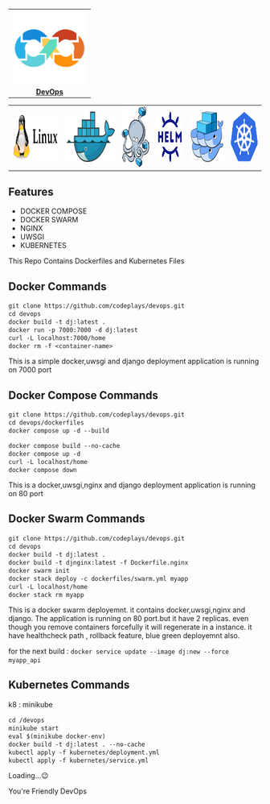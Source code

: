<center>
<table>
  <tr>
    <td align="center"><a href="README.md"><img src="images/devops.png" width="150px;" height="150px;" alt="DevOps" /><br /><b>DevOps</b></a></td>
  </tr>
</table>
</center>

<table>
  <tr>
    <td align="left"><a href="README.md"><img src="images/linux.png" width="170px;" height="100px;" alt="linux" /><br /><b></b></a></td>
    <td align="left"><a href="README.md"><img src="images/docker.png" width="180px;" height="100px;" alt="docker" /><br /><b></b></a></td>
    <td align="left"><a href="README.md"><img src="images/docker-compose.png" width="100px;" height="120px;" alt="compose" /><br/><b></b></td>
    <td align="left"><a href="README.md"><img src="images/helm.png" width="100px;" height="100px;" alt="helm" /><br /><b></b></a>
    <td align="left"><a href="README.md"><img src="images/swarm.png" width="120px;" height="100px;" alt="DOCKER SWARM" /><br /><b></b></a></td>
    <td align="left"><a href="README.md"><img src="images/kubernetes.png" width="100px;" height="100px;" alt="KUBERNETES" /><br /><b></b></a></td>
  </tr>
</table>

## Features
- DOCKER COMPOSE 
- DOCKER SWARM 
- NGINX 
- UWSGI
- KUBERNETES

This Repo Contains Dockerfiles and Kubernetes Files

## Docker Commands

```
git clone https://github.com/codeplays/devops.git
cd devops
docker build -t dj:latest .
docker run -p 7000:7000 -d dj:latest
curl -L localhost:7000/home
docker rm -f <container-name> 
```
This is a simple docker,uwsgi and django deployment application is running on 7000 port


## Docker Compose Commands

```
git clone https://github.com/codeplays/devops.git
cd devops/dockerfiles
docker compose up -d --build
```

```
docker compose build --no-cache
docker compose up -d
curl -L localhost/home
docker compose down
```

This is a docker,uwsgi,nginx and django deployment application is running on 80 port

## Docker Swarm Commands

```
git clone https://github.com/codeplays/devops.git
cd devops
docker build -t dj:latest .
docker build -t djnginx:latest -f Dockerfile.nginx
docker swarm init
docker stack deploy -c dockerfiles/swarm.yml myapp
curl -L localhost/home
docker stack rm myapp
```
This is a docker swarm deployemnt. it contains docker,uwsgi,nginx and django. The application is running on 80 port.but it have 2 replicas. even though you remove containers forcefully it will regenerate in a instance. it have healthcheck path , rollback feature, blue green deployemnt also.

for the next build : 
```docker service update --image dj:new --force myapp_api```

## Kubernetes Commands

k8 : minikube

```
cd /devops
minikube start
eval $(minikube docker-env)
docker build -t dj:latest . --no-cache
kubectl apply -f kubernetes/deployment.yml
kubectl apply -f kubernetes/service.yml
```
Loading...😉

You're Friendly DevOps
